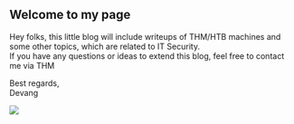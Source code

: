 ## Welcome to my page

Hey folks, this little blog will include writeups of THM/HTB machines and some other topics, which are related to IT Security.\
If you have any questions or ideas to extend this blog, feel free to contact me via THM 

Best regards,\
Devang

![](https://tryhackme-badges.s3.amazonaws.com/devangsolanki.png)
